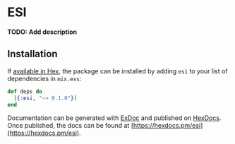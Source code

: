 # ESI

**TODO: Add description**

## Installation

If [available in Hex](https://hex.pm/docs/publish), the package can be installed
by adding `esi` to your list of dependencies in `mix.exs`:

```elixir
def deps do
  [{:esi, "~> 0.1.0"}]
end
```

Documentation can be generated with [ExDoc](https://github.com/elixir-lang/ex_doc)
and published on [HexDocs](https://hexdocs.pm). Once published, the docs can
be found at [https://hexdocs.pm/esi](https://hexdocs.pm/esi).


